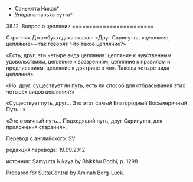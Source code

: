 * Саньютта Никая*
* Упадана паньха сутта*

38\.12\. Вопрос о цеплянии
\=\=\=\=\=\=\=\=\=\=\=\=\=\=\=\=\=\=\=\=\=\=\=\=

Странник Джамбукхадака сказал: «Друг Сарипутта, «цепляние, цепляние»—так говорят\. Что такое цепляние?»

«Есть, друг, эти четыре вида цепляния: цепляние к чувственным удовольствиям, цепляние к воззрениям, цепляние к правилам и предписаниям, цепляние к доктрине о «я»\. Таковы четыре вида цепляния»\.

«Но, друг, существует ли путь, есть ли способ для отбрасывания этих четырёх видов цепляния?»

«Существует путь, друг… Это этот самый Благородный Восьмеричный Путь…»

«Это отличный путь… Подходящий путь, друг Сарипутта, для приложения старания»\.

Перевод с английского: SV

редакция перевода: 19\.09\.2012

источник: Samyutta Nikaya by Bhikkhu Bodhi, p\. 1298

Prepared for SuttaCentral by Aminah Borg\-Luck\.